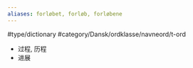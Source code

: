 ```yaml
---
aliases: forløbet, forløb, forløbene
---
```

#type/dictionary #category/Dansk/ordklasse/navneord/t-ord 

- 过程, 历程
- 进展